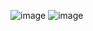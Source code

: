 ![image](https://github.com/Belevvv/Lesson4_ISP11-27/assets/129681337/d9050306-3c07-4b0b-b0c5-1110ae91986b)
![image](https://github.com/Belevvv/Lesson4_ISP11-27/assets/129681337/81654777-7ba3-493c-a483-0189d4115a1e)
